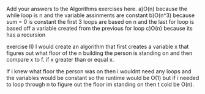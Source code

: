 Add your answers to the Algorithms exercises here.
a)O(n) because the while loop is n and the variable assinments are constant
b)O(n^3) because sum = 0 is constant the first 3 loops are based on n and the last for loop is based off a variable created from the previous for loop
c)O(n) because its has a recursion


exercise II)
I would create an algorithm that first creates a variable x that figures out what floor of the n building the person is standing on and then compare x to f. if x greater than or equal x.

If i knew what floor the person was on then i wouldnt need any loops and the variables would be constant so the runtime would be O(1) but if i needed to loop through n to figure out the floor im standing on then t cold be O(n).
    